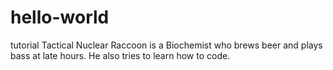 # hello-world
tutorial
Tactical Nuclear Raccoon is a Biochemist who brews beer and plays bass at late hours. He also tries to learn how to code. 

